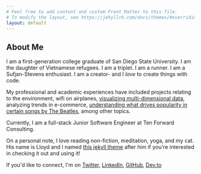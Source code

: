 ```yaml
---
# Feel free to add content and custom Front Matter to this file.
# To modify the layout, see https://jekyllrb.com/docs/themes/#overriding-theme-defaults
layout: default
---
```


## About Me

I am a first-generation college graduate of San Diego State University. I am the daughter of Vietnamese refugees. I am a triplet. I am a runner. I am a Sufjan-Stevens enthusiast. I am a creator- and I *love* to create things with code.

My professional and academic experiences have included projects relating to the environment, wifi on airplanes, <a href="https://sites.google.com/site/tranjanessa/home/lorenzanimations">visualizing multi-dimensional data</a>, analyzing trends in e-commerce, <a href="https://github.com/janessatran/beatlesmusicanalysis/blob/master/JanessaTranMLRPaper.pdf">understanding what drives popularity in certain songs by The Beatles</a>, among other topics.

Currently, I am a full-stack Junior Software Engineer at Ten Forward Consulting.

On a personal note, I love reading non-fiction, meditation, yoga, and my cat. His name is Lloyd and I named [this jekyll theme](https://github.com/janessatran/laloyd) after him if you're interested in checking it out and using it!

If you'd like to connect, I'm on [Twitter](https://twitter.com/janessatran_), [LinkedIn](https://linkedin.com/in/janessatran), [GitHub](https://github.com/janessatran), [Dev.to](https://dev.to/janessatran)


